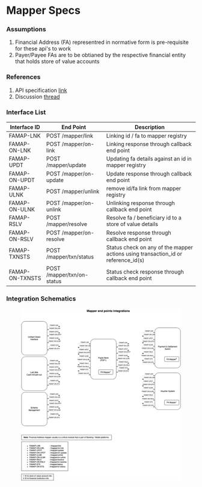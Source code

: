 # Mapper Specs

### Assumptions

1. Financial Address (FA) representred in normative form is pre-requisite for these api's to work
2. Payer/Payee FAs are to be obtianed by the respective financial entity that holds store of value accounts

### References

1. API specification [link](https://g2p-connect.github.io/specs/dist/g2p-mapper.html)
2. Discussion [thread](https://github.com/G2P-Connect/.github/discussions/16)

### Interface List

| Interface ID    | End Point                  | Description                                                                         |
| --------------- | -------------------------- | ----------------------------------------------------------------------------------- |
| FAMAP-LNK       | POST /mapper/link          | Linking id / fa to mapper registry                                                  |
| FAMAP-ON-LNK    | POST /mapper/on-link       | Linking response through callback end point                                         |
| FAMAP-UPDT      | POST /mapper/update        | Updating fa details against an id in mapper registry                                |
| FAMAP-ON-UPDT   | POST /mapper/on-update     | Update response through callback end point                                          |
| FAMAP-ULNK      | POST /mapper/unlink        | remove id/fa link from mapper registry                                              |
| FAMAP-ON-ULNK   | POST /mapper/on-unlink     | Unlinking response through callback end point                                       |
| FAMAP-RSLV      | POST /mapper/resolve       | Resolve fa / beneficiary id to a store of value details                             |
| FAMAP-ON-RSLV   | POST /mapper/on-resolve    | Resolve response through callback end point                                         |
| FAMAP-TXNSTS    | POST /mapper/txn/status    | Status check on any of the mapper actions using transaction\_id or reference\_id(s) |
| FAMAP-ON-TXNSTS | POST /mapper/txn/on-status | Status check response through callback end point                                    |

### Integration Schematics



<figure><img src="../../../../images/draw.io/interface-mapper.drawio.png" alt="Mapper Interfaces"><figcaption></figcaption></figure>
